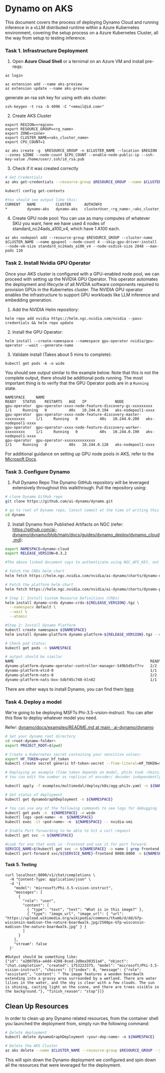 # Dynamo on AKS


This document covers the process of deploying Dynamo Cloud and running inference in a vLLM distributed runtime within a Azure Kubernetes environment, covering the setup process on a Azure Kubernetes Cluster, all the way from setup to testing inference.


### Task 1. Infrastructure Deployment

1. Open **Azure Cloud Shell** or a ternimal on an Azure VM and install pre-reqs:
```
az login

az extension add --name aks-preview
az extension update --name aks-preview
```

generate an rsa ssh key for using with aks cluster:
```
ssh-keygen -t rsa -b 4096 -C "<email@id.com>"
```

2. Create AKS Cluster
  ```
  export REGION=<region>
  export RESOURCE_GROUP=<rg_name>
  export ZONE=<zone>
  export CLUSTER_NAME=<aks_cluster_name>
  export CPU_COUNT=1

az aks create -g  $RESOURCE_GROUP -n $CLUSTER_NAME --location $REGION --zones $ZONE --node-count $CPU_COUNT --enable-node-public-ip --ssh-key-value /home/user/.ssh/id_rsa.pub
```

3. Check if it was created correctly
``` bash
# Get Credentials
az aks get-credentials --resource-group $RESOURCE_GROUP --name $CLUSTER_NAME

kubectl config get-contexts

#You should see output like this:
CURRENT   NAME         CLUSTER      AUTHINFO                                   NAMESPACE
*         dynamo-aks   dynamo-aks   clusterUser_<rg_name>_<aks_cluster_name>
```

4. Create GPU node pool: You can use as many computes of whatever SKU you want, here we have used 4 nodes of standard_nc24ads_a100_v4, which have 1 A100 each.
```
az aks nodepool add --resource-group $RESOURCE_GROUP --cluster-name $CLUSTER_NAME --name gpupool --node-count 4 --skip-gpu-driver-install --node-vm-size standard_nc24ads_a100_v4 --node-osdisk-size 2048 --max-pods 110
```

### Task 2. Install Nvidia GPU Operator

Once your AKS cluster is configured with a GPU-enabled node pool, we can proceed with setting up the NVIDIA GPU Operator. This operator automates the deployment and lifecycle of all NVIDIA software components required to provision GPUs in the Kubernetes cluster. The NVIDIA GPU operator enables the infrastructure to support GPU workloads like LLM inference and embedding generation.

1. Add the NVIDIA Helm repository:
```
helm repo add nvidia https://helm.ngc.nvidia.com/nvidia --pass-credentials && helm repo update
```

2. Install the GPU Operator:
```
helm install --create-namespace --namespace gpu-operator nvidia/gpu-operator --wait --generate-name
```

3. Validate install (Takes about 5 mins to complete):
```
kubectl get pods -A -o wide
```

You should see output similar to the example below. Note that this is not the complete output, there should be additional pods running. The most important thing is to verify that the GPU Operator pods are in a `Running` state.

```
NAMESPACE     NAME                                                          READY   STATUS    RESTARTS   AGE   IP             NODE
gpu-operator  gpu-operator-xxxx-node-feature-discovery-gc-xxxxxxxxx         1/1     Running   0          40s   10.244.0.194   aks-nodepool1-xxxx
gpu-operator  gpu-operator-xxxx-node-feature-discovery-master-xxxxxxxxx     1/1     Running   0          40s   10.244.0.200   aks-nodepool1-xxxx
gpu-operator  gpu-operator-xxxx-node-feature-discovery-worker-xxxxxxxxx     1/1     Running   0          40s   10.244.0.190   aks-nodepool1-xxxx
gpu-operator  gpu-operator-xxxxxxxxxxxxxx                                   1/1     Running   0          40s   10.244.0.128   aks-nodepool1-xxxx
```

For additional guidance on setting up GPU node pools in AKS, refer to the [Microsoft Docs](https://learn.microsoft.com/en-us/azure/aks/gpu-cluster?tabs=add-ubuntu-gpu-node-pool).

### Task 3. Configure Dynamo

1. Pull Dynamo Repo
The Dynamo GitHub repository will be leveraged extensively throughout this walkthrough. Pull the repository using:
```bash
# clone Dynamo GitHub repo
git clone https://github.com/ai-dynamo/dynamo.git

# go to root of Dynamo repo, latest commit at the time of writing this document was 22e6c96f715177c776421c90e9415a7dbc4f661a
cd dynamo
```

2. Install Dynamo from Published Artifacts on NGC (refer: https://github.com/ai-dynamo/dynamo/blob/main/docs/guides/dynamo_deploy/dynamo_cloud.md):
```bash
export NAMESPACE=dynamo-cloud
export RELEASE_VERSION=0.3.2

#The above linked document says to authenticate using NGC_API_KEY, not neccessary, since this is an openly available container

# Fetch the CRDs helm chart
helm fetch https://helm.ngc.nvidia.com/nvidia/ai-dynamo/charts/dynamo-crds-${RELEASE_VERSION}.tgz

# Fetch the platform helm chart
helm fetch https://helm.ngc.nvidia.com/nvidia/ai-dynamo/charts/dynamo-platform-${RELEASE_VERSION}.tgz

# Step 1: Install Custom Resource Definitions (CRDs)
helm install dynamo-crds dynamo-crds-${RELEASE_VERSION}.tgz \
  --namespace default \
  --wait \
  --atomic

#Step 2: Install Dynamo Platform
kubectl create namespace ${NAMESPACE}
helm install dynamo-platform dynamo-platform-${RELEASE_VERSION}.tgz --namespace ${NAMESPACE}

# Check pod status:
kubectl get pods -n $NAMESPACE

# output should be similar
NAME                                                              READY   STATUS    RESTARTS   AGE
dynamo-platform-dynamo-operator-controller-manager-549b5d5xf7rv   2/2     Running   0          2m50s
dynamo-platform-etcd-0                                            1/1     Running   0          2m50s
dynamo-platform-nats-0                                            2/2     Running   0          2m50s
dynamo-platform-nats-box-5dbf45c748-kln82                         1/1     Running   0          2m51s
```

There are other ways to install Dynamo, you can find them [here](https://github.com/ai-dynamo/dynamo/blob/main/docs/guides/dynamo_deploy/dynamo_cloud.md)

### Task 4. Deploy a model

We're going to be deploying MSFTs Phi-3.5-vision-instruct. You can alter this flow to deploy whatever model you need.

Refer: [dynamo/docs/examples/README.md at main · ai-dynamo/dynamo](https://github.com/ai-dynamo/dynamo/blob/main/docs/examples/README.md)

```bash
# Set your dynamo root directory
cd <root-dynamo-folder>
export PROJECT_ROOT=$(pwd)

# Create a Kubernetes secret containing your sensitive values:
export HF_TOKEN=your_hf_token
kubectl create secret generic hf-token-secret --from-literal=HF_TOKEN=${HF_TOKEN} -n ${NAMESPACE}

# Deploying an example (Time taken depends on model, phi3v took ~5mins)
# You can edit the number os replicas of encoder/ decoder independently here to suit your deployment needs

kubectl apply -f examples/multimodal/deploy/k8s/agg-phi3v.yaml -n ${NAMESPACE}

# Get status of deployment
kubectl get dynamoGraphDeployment -n ${NAMESPACE}

# You can use any of the following commands to see logs for debugging
kubectl get pods -n  ${NAMESPACE} -o wide
kubectl logs <pod-name> -n  ${NAMESPACE}
kubectl exec -it <pod-name> -n  ${NAMESPACE} -- nvidia-smi

# Enable Port forwarding to be able to hit a curl request
kubectl get svc -n ${NAMESPACE}

#Look for one that ends in -frontend and use it for port forward.
SERVICE_NAME=$(kubectl get svc -n ${NAMESPACE} -o name | grep frontend | sed 's|.*/||' | sed 's|-frontend||' | head -n1)
kubectl port-forward svc/${SERVICE_NAME}-frontend 8000:8000 -n ${NAMESPACE} &
```

#### Task 5. Testing

```
curl localhost:8000/v1/chat/completions \
  -H "Content-Type: application/json" \
  -d '{
    "model": "microsoft/Phi-3.5-vision-instruct",
    "messages": [
      {
        "role": "user",
        "content": [
          { "type": "text", "text": "What is in this image?" },
          { "type": "image_url", "image_url": { "url": "https://upload.wikimedia.org/wikipedia/commons/thumb/d/dd/Gfp-wisconsin-madison-the-nature-boardwalk.jpg/2560px-Gfp-wisconsin-madison-the-nature-boardwalk.jpg" } }
        ]
      }
    ],
    "stream": false
  }'

#Output should be something like:
{"id": "a200785a-a4dd-4208-8ced-2d0ea30351a4", "object": "chat.completion", "created": 1753223375, "model": "microsoft/Phi-3.5-vision-instruct", "choices": [{"index": 0, "message": {"role": "assistant", "content": " The image features a wooden boardwalk extending into a grassy area surrounded by a wetland. There are water lilies in the water, and the sky is clear with a few clouds. The sun is shining, casting light on the scene, and there are trees visible in the background."}, "finish_reason": "stop"}]}
```

## Clean Up Resources

In order to clean up any Dynamo related resources, from the container shell you launched the deployment from, simply run the following command:

```bash
# Delete deployment
kubectl delete dynamoGraphDeployment <your-dep-name> -n ${NAMESPACE}

# Delete the AKS Cluster
az aks delete --name $CLUSTER_NAME --resource-group $RESOURCE_GROUP --yes
```

This will spin down the Dynamo deployment we configured and spin down all the resources that were leveraged for the deployment.
